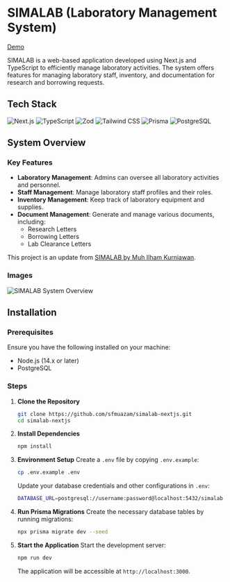# SIMALAB (Laboratory Management System)

[Demo](https://simalab.sfmuazam.xyz)

SIMALAB is a web-based application developed using Next.js and TypeScript to efficiently manage laboratory activities. The system offers features for managing laboratory staff, inventory, and documentation for research and borrowing requests.

## Tech Stack

![Next.js](https://img.shields.io/badge/Next.js-000000?style=for-the-badge&logo=next.js&logoColor=white)
![TypeScript](https://img.shields.io/badge/TypeScript-007ACC?style=for-the-badge&logo=typescript&logoColor=white)
![Zod](https://img.shields.io/badge/Zod-2F4B3A?style=for-the-badge&logo=github&logoColor=white)
![Tailwind CSS](https://img.shields.io/badge/TailwindCSS-06B6D4?style=for-the-badge&logo=tailwind-css&logoColor=white)
![Prisma](https://img.shields.io/badge/Prisma-2D3748?style=for-the-badge&logo=prisma&logoColor=white)
![PostgreSQL](https://img.shields.io/badge/PostgreSQL-4169E1?style=for-the-badge&logo=postgresql&logoColor=white)

## System Overview

### Key Features
- **Laboratory Management**: Admins can oversee all laboratory activities and personnel.
- **Staff Management**: Manage laboratory staff profiles and their roles.
- **Inventory Management**: Keep track of laboratory equipment and supplies.
- **Document Management**: Generate and manage various documents, including:
  - Research Letters
  - Borrowing Letters
  - Lab Clearance Letters

This project is an update from [SIMALAB by Muh Ilham Kurniawan](https://github.com/muh-ilhamkurniawan/SIMALAB).

### Images
![SIMALAB System Overview](https://example.com/system-overview.png) 

## Installation

### Prerequisites
Ensure you have the following installed on your machine:
- Node.js (14.x or later)
- PostgreSQL

### Steps

1. **Clone the Repository**
    ```bash
    git clone https://github.com/sfmuazam/simalab-nextjs.git
    cd simalab-nextjs
    ```

2. **Install Dependencies**
    ```bash
    npm install
    ```

3. **Environment Setup**
    Create a `.env` file by copying `.env.example`:
    ```bash
    cp .env.example .env
    ```
    Update your database credentials and other configurations in `.env`:
    ```bash
    DATABASE_URL=postgresql://username:password@localhost:5432/simalab
    ```

4. **Run Prisma Migrations**
    Create the necessary database tables by running migrations:
    ```bash
    npx prisma migrate dev --seed
    ```

5. **Start the Application**
    Start the development server:
    ```bash
    npm run dev
    ```
    The application will be accessible at `http://localhost:3000`.
